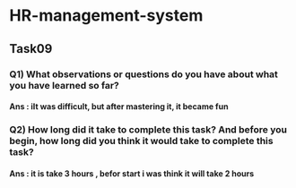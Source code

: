 # HR-management-system
## Task09
### Q1) What observations or questions do you have about what you have learned so far?
#### Ans : iIt was difficult, but after mastering it, it became fun
### Q2) How long did it take to complete this task? And before you begin, how long did you think it would take to complete this task?
#### Ans : it is take 3 hours , befor start i was think it will take 2 hours
